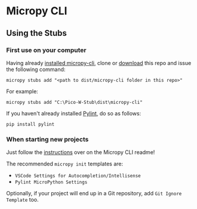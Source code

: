 # Micropy CLI

## Using the Stubs
### First use on your computer

Having already [installed micropy-cli](https://github.com/BradenM/micropy-cli#getting-started), clone or [download](https://github.com/paulober/Pico-W-Stub/archive/main.zip) this repo and issue the following command:

```
micropy stubs add "<path to dist/micropy-cli folder in this repo>"
```

For example:

```
micropy stubs add "C:\Pico-W-Stub\dist\micropy-cli"
```

If you haven't already installed [Pylint](https://www.pylint.org/), do so as follows:

```
pip install pylint
```

### When starting new projects

Just follow the [instructions](https://github.com/BradenM/micropy-cli#creating-a-project) over on the Micropy CLI readme!

The recommended `micropy init` templates are:

* `VSCode Settings for Autocompletion/Intellisense`
* `Pylint MicroPython Settings`

Optionally, if your project will end up in a Git repository, add `Git Ignore Template` too.

